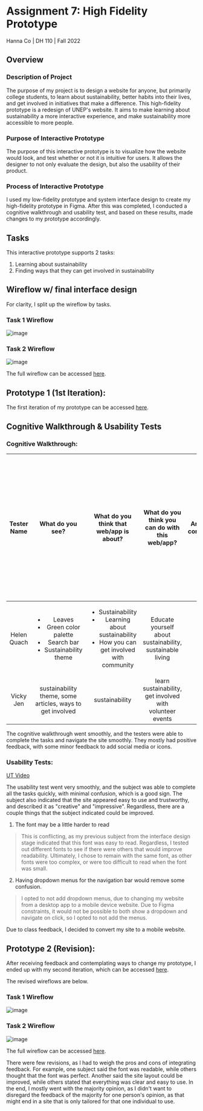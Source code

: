 # Assignment 7: High Fidelity Prototype
Hanna Co | DH 110 | Fall 2022

## Overview
### Description of Project
The purpose of my project is to design a website for anyone, but primarily college students, to learn about sustainability, better habits into their lives, and get involved in initiatives that make a difference. This high-fidelity prototype is a redesign of UNEP's website. It aims to make learning about sustainability a more interactive experience, and make sustainability more accessible to more people.

### Purpose of Interactive Prototype
The purpose of this interactive prototype is to visualize how the website would look, and test whether or not it is intuitive for users. It allows the designer to not only evaluate the design, but also the usability of their product.

### Process of Interactive Prototype
I used my low-fidelity prototype and system interface design to create my high-fidelity prototype in Figma. After this was completed, I conducted a cognitive walkthrough and usability test, and based on these results, made changes to my prototype accordingly.

## Tasks
This interactive prototype supports 2 tasks:
1. Learning about sustainability
2. Finding ways that they can get involved in sustainability

## Wireflow w/ final interface design
For clarity, I split up the wireflow by tasks.

### Task 1 Wireflow

![image](https://github.com/hannaco/DH110/blob/main/Assignment7/Task_1_Wireflow.png)

### Task 2 Wireflow

![image](https://github.com/hannaco/DH110/blob/main/Assignment7/Task_2_Wireflow.png)

The full wireflow can be accessed [here](https://www.figma.com/file/4rT9E9P4oMUs3jBchIPTN9/DH-110-Assignment-7-Wireflows?node-id=0%3A1).

## Prototype 1 (1st Iteration):
The first iteration of my prototype can be accessed [here](https://www.figma.com/proto/MpXh0UckAMhi8G7RhVRBIo/DH-110-Assignment-7?node-id=9%3A1157&scaling=scale-down&page-id=0%3A1&starting-point-node-id=9%3A1157).

## Cognitive Walkthrough & Usability Tests

### Cognitive Walkthrough:

| Tester Name | What do you see? | What do you think that web/app is about? | What do you think you can do with this web/app? | Any other comments? | Is there any point that the users may not understand what this screen(feedback) is about? | Is there any point that the users may not recognize where to click or select? | Is there any point that the users may feel lost and may not sure whether the progress is being made toward what they want to achieve? | Is there any point that the users would not know what to do the next step? | Is there any point that is not clear where to return or missing back-flow of cancel or exit? | Is there anything inconsistent, missing, or confusing? | Any other comments? |
| :-: | :-: | :-: | :-: | :-: | :-: | :-: | :-: | :-: | :-: | :-: | :-: |
| Helen Quach | <ul><li>Leaves</li><li>Green color palette</li><li>Search bar</li><li>Sustainability theme</li></ul> | <ul><li>Sustainability</li><li>Learning about sustainability</li><li>How you can get involved with community</li></ul> | Educate yourself about sustainability, sustainable living | No | No there is no point where users may not understand | No the buttons are very obviously labeled | No there is a very clear flow | No | No | No | No |
| Vicky Jen   | sustainability theme, some articles, ways to get involved | sustainability | learn sustainability, get involved with volunteer events | no | yes its very straight forward and clear | no, it is very self explanatory | no, the user can feel the progress being made | no | no | no | no |

The cognitive walkthrough went smoothly, and the testers were able to complete the tasks and navigate the site smoothly. They mostly had positive feedback, with some minor feedback to add social media or icons. 

### Usability Tests:
[UT Video](https://drive.google.com/file/d/14xVOs3Z59G1sxIiKS0tIrc9Z2rJi9eCG/view?usp=sharing)

The usability test went very smoothly, and the subject was able to complete all the tasks quickly, with minimal confusion, which is a good sign. The subject also indicated that the site appeared easy to use and trustworthy, and described it as "creative" and "impressive". Regardless, there are a couple things that the subject indicated could be improved.
1. The font may be a little harder to read
> This is conflicting, as my previous subject from the interface design stage indicated that this font was easy to read. Regardless, I tested out different fonts to see if there were others that would improve readability. Ultimately, I chose to remain with the same font, as other fonts were too complex, or were too difficult to read when the font was small.
2. Having dropdown menus for the navigation bar would remove some confusion.
> I opted to not add dropdown menus, due to changing my website from a desktop app to a mobile device website. Due to Figma constraints, it would not be possible to both show a dropdown and navigate on click, so I opted to not add the menus.

Due to class feedback, I decided to convert my site to a mobile website.

## Prototype 2 (Revision):
After receiving feedback and contemplating ways to change my prototype, I ended up with my second iteration, which can be accessed [here](https://www.figma.com/proto/Hc16Ebiid8NErJKXiNxJLh/DH-110-Assignment-7-V2?node-id=201%3A915&scaling=scale-down&page-id=0%3A1&starting-point-node-id=201%3A915).

The revised wireflows are below.

### Task 1 Wireflow

![image](https://github.com/hannaco/DH110/blob/main/Assignment7/V2_Task1_Wireflow.png)

### Task 2 Wireflow

![image](https://github.com/hannaco/DH110/blob/main/Assignment7/V2_Task2_Wireflow.png)

The full wireflow can be accessed [here](https://www.figma.com/file/WyrFaqtMoMEzAwClc1W9vD/DH-110-Assignment-7-V2-Wireflows?node-id=0%3A1&t=rPhiP0zUptUUgsR4-0).

There were few revisions, as I had to weigh the pros and cons of integrating feedback. For example, one subject said the font was readable, while others thought that the font was perfect. Another said the site layout could be improved, while others stated that everything was clear and easy to use. In the end, I mostly went with the majority opinion, as I didn't want to disregard the feedback of the majority for one person's opinion, as that might end in a site that is only tailored for that one individual to use.
